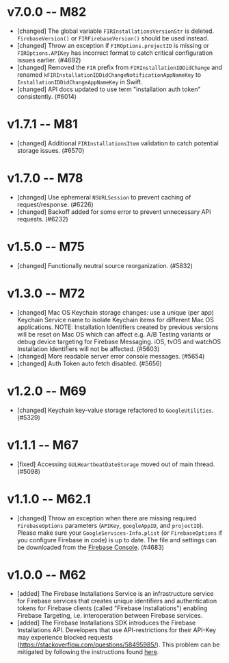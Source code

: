 # v7.0.0 -- M82
- [changed] The global variable `FIRInstallationsVersionStr` is deleted.
  `FirebaseVersion()` or `FIRFirebaseVersion()` should be used instead.
- [changed] Throw an exception if `FIROptions.projectID` is missing or
  `FIROptions.APIKey` has incorrect format to catch critical configuration
  issues earlier. (#4692)
- [changed] Removed the `FIR` prefix from `FIRInstallationIDDidChange` and renamed
  `kFIRInstallationIDDidChangeNotificationAppNameKey` to `InstallationIDDidChangeAppNameKey`
  in Swift.
- [changed] API docs updated to use term "installation auth token" consistently. (#6014)

# v1.7.1 -- M81
- [changed] Additional `FIRInstallationsItem` validation to catch potential storage issues. (#6570)

# v1.7.0 -- M78
- [changed] Use ephemeral `NSURLSession` to prevent caching of request/response. (#6226)
- [changed] Backoff added for some error to prevent unnecessary API requests. (#6232)

# v1.5.0 -- M75
- [changed] Functionally neutral source reorganization. (#5832)

# v1.3.0 -- M72

- [changed] Mac OS Keychain storage changes: use a unique (per app) Keychain Service name to isolate Keychain items for different Mac OS applications.
  NOTE: Installation Identifiers created by previous versions will be reset on Mac OS which can affect e.g. A/B Testing variants or debug device targeting for Firebase Messaging.
  iOS, tvOS and watchOS Installation Identifiers will not be affected. (#5603)
- [changed] More readable server error console messages. (#5654)
- [changed] Auth Token auto fetch disabled. (#5656)

# v1.2.0 -- M69

- [changed] Keychain key-value storage refactored to `GoogleUtilities`. (#5329)

# v1.1.1 -- M67

- [fixed] Accessing `GULHeartbeatDateStorage` moved out of main thread. (#5098)

# v1.1.0 -- M62.1

- [changed] Throw an exception when there are missing required `FirebaseOptions` parameters (`APIKey`, `googleAppID`, and `projectID`). Please make sure your `GoogleServices-Info.plist` (or `FirebaseOptions` if you configure Firebase in code) is up to date. The file and settings can be downloaded from the [Firebase Console](https://console.firebase.google.com/).  (#4683)

# v1.0.0 -- M62

- [added] The Firebase Installations Service is an infrastructure service for Firebase services that creates unique identifiers and authentication tokens for Firebase clients (called "Firebase Installations") enabling Firebase Targeting, i.e. interoperation between Firebase services.
- [added] The Firebase Installations SDK introduces the Firebase Installations API. Developers that use API-restrictions for their API-Key may experience blocked requests (https://stackoverflow.com/questions/58495985/). This problem can be mitigated by following the instructions found [here](API_KEY_RESTRICTIONS.md).
